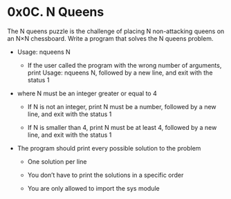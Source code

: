 # 0x0C. N Queens

The N queens puzzle is the challenge of placing N non-attacking queens on an N×N chessboard. Write a program that solves the N queens problem.

- Usage: nqueens N

    - If the user called the program with the wrong number of arguments, print Usage: nqueens N, followed by a new line, and exit with the status 1

- where N must be an integer greater or equal to 4

    - If N is not an integer, print N must be a number, followed by a new line, and exit with the status 1

    - If N is smaller than 4, print N must be at least 4, followed by a new line, and exit with the status 1

- The program should print every possible solution to the problem

    - One solution per line

    - You don’t have to print the solutions in a specific order

    - You are only allowed to import the sys module